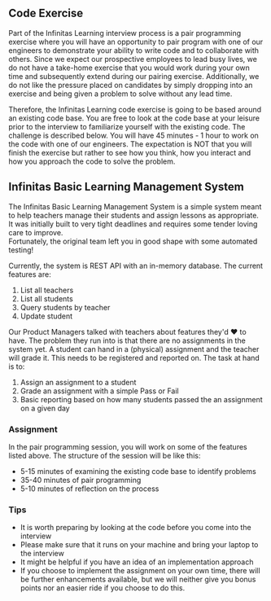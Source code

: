## Code Exercise

Part of the Infinitas Learning interview process is a pair programming exercise where you will have an opportunity to pair program with one of our engineers to demonstrate your ability to write code and to collaborate with others.  Since we expect our prospective employees to lead busy lives, we do not have a take-home exercise that you would work during your own time and subsequently extend during our pairing exercise.  Additionally, we do not like the pressure placed on candidates by simply dropping into an 
exercise and being given a problem to solve without any lead time.

Therefore, the Infinitas Learning code exercise is going to be based around an existing code base. You are free to look at the code base at your leisure prior to the interview to familiarize yourself with the existing code. The challenge is described below.  You will have 45 minutes - 1 hour to work on the code with one of our engineers.  The expectation is NOT that you will finish the exercise but rather to see how you think, how you interact and how you approach the code to solve the problem.

## Infinitas Basic Learning Management System

The Infinitas Basic Learning Management System is a simple system meant to help teachers manage their students and assign lessons as appropriate.  
It was initially built to very tight deadlines and requires some tender loving care to improve.  
Fortunately, the original team left you in good shape with some automated testing!

Currently, the system is REST API with an in-memory database. The current features are:
1) List all teachers
2) List all students
3) Query students by teacher
4) Update student

Our Product Managers talked with teachers about features they'd ❤ to have. The problem they run into is that there are no assignments in the system yet.  A student can hand in a (physical) assignment and the teacher will grade it. This needs to be registered and reported on. The task at hand is to:
1) Assign an assignment to a student
2) Grade an assignment with a simple Pass or Fail
3) Basic reporting based on how many students passed the an assignment on a given day

### Assignment

In the pair programming session, you will work on some of the features listed above. The structure of the session will be like this:

- 5-15 minutes of examining the existing code base to identify problems
- 35-40 minutes of pair programming
- 5-10 minutes of reflection on the process

### Tips

- It is worth preparing by looking at the code before you come into the interview
- Please make sure that it runs on your machine and bring your laptop to the interview
- It might be helpful if you have an idea of an implementation approach
- If you choose to implement the assignment on your own time, there will be further enhancements available, but we will neither give you bonus points nor an easier ride if you choose to do this.